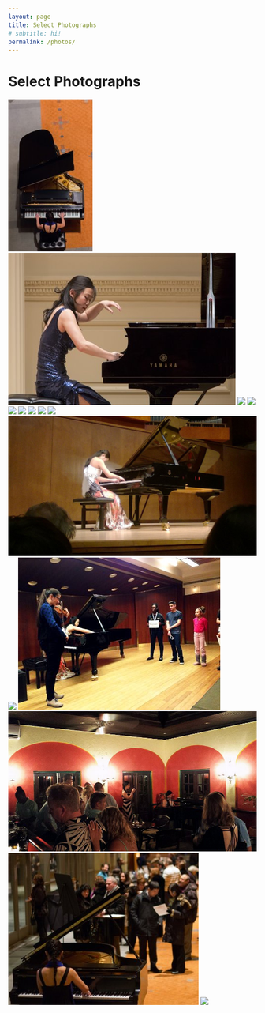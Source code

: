```yaml
---
layout: page
title: Select Photographs
# subtitle: hi!
permalink: /photos/
---
```


Select Photographs
=========

<div class="photo-ribbon" >
  <a href="https://static.hackartscience.com/juliannma/photos/0.jpg"><img src="/media/0.jpg" /></a>
  <a href="https://static.hackartscience.com/juliannma/photos/carnegie.jpg"><img src="/media/carnegie.jpg" /></a>
  <a alt="photo credit: Ilia Lebedev" href="https://static.hackartscience.com/juliannma/photos/seas_shoot.jpg"><img src="https://static.hackartscience.com/juliannma/photos/seas_shoot.jpg" /></a>
  <a href="https://static.hackartscience.com/juliannma/photos/carnegie_dancers.jpg"><img src="https://static.hackartscience.com/juliannma/photos/carnegie_dancers.jpg" /></a>
  <a href="https://static.hackartscience.com/juliannma/photos/1.jpg"><img src="https://static.hackartscience.com/juliannma/photos/1.jpg" /></a>
  <a href="https://static.hackartscience.com/juliannma/photos/2.jpg"><img src="https://static.hackartscience.com/juliannma/photos/2.jpg" /></a>
  <a href="https://static.hackartscience.com/juliannma/photos/3.jpg"><img src="https://static.hackartscience.com/juliannma/photos/3.jpg" /></a>
  <a href="https://static.hackartscience.com/juliannma/photos/4.jpg"><img src="https://static.hackartscience.com/juliannma/photos/4.jpg" /></a>
  <a href="https://static.hackartscience.com/juliannma/photos/5.jpg"><img src="https://static.hackartscience.com/juliannma/photos/5.jpg" /></a>
  <a href="https://static.hackartscience.com/juliannma/photos/6.jpg"><img src="/media/6.jpg" /></a>
  <a href="https://static.hackartscience.com/juliannma/photos/7.jpg"><img src="https://static.hackartscience.com/juliannma/photos/7.jpg" /></a>
  <a href="https://static.hackartscience.com/juliannma/photos/8.jpg"><img src="/media/8.jpg" /></a>
  <a href="https://static.hackartscience.com/juliannma/photos/9.jpg"><img src="/media/9.jpg" /></a>
  <a href="https://static.hackartscience.com/juliannma/photos/10.jpg"><img src="/media/10.jpg" /></a>
  <a href="https://static.hackartscience.com/juliannma/photos/portrait.jpg"><img src="/media/portrait.jpg" /></a>
</div>
